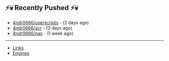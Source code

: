 ## ⚡💀 Recently Pushed ⚡💀


- [4ndr0666/userscripts](https://github.com/4ndr0666/userscripts) - (2 days ago)
- [4ndr0666/scr](https://github.com/4ndr0666/scr) - (3 days ago)
- [4ndr0666/nas](https://github.com/4ndr0666/nas) - (1 week ago)

---
- [Links](https://github.com/4ndr0666/Links/blob/main/README.md)        
- [Engines](https://github.com/hoothin/SearchJumper/discussions/73)    

